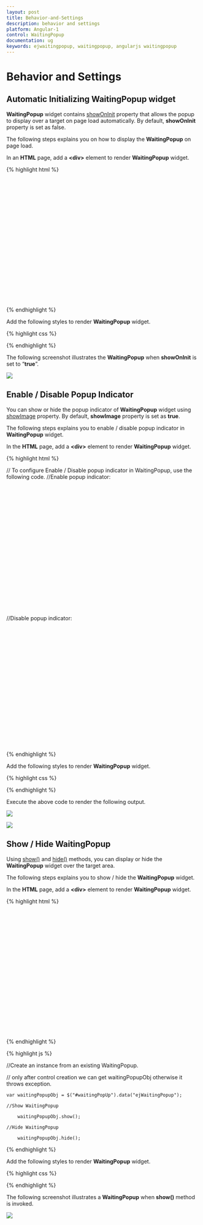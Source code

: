```yaml
---
layout: post
title: Behavior-and-Settings
description: behavior and settings
platform: Angular-1
control: WaitingPopup
documentation: ug
keywords: ejwaitingpopup, waitingpopup, angularjs waitingpopup 
---
```


# Behavior and Settings

## Automatic Initializing WaitingPopup widget

**WaitingPopup** widget contains [showOnInit](https://help.syncfusion.com/api/js/ejwaitingpopup#members:showoninit) property that allows the popup to display over a target on page load automatically. By default, **showOnInit** property is set as false.

The following steps explains you on how to display the **WaitingPopup** on page load.

In an **HTML** page, add a **&lt;div&gt;** element to render **WaitingPopup** widget.

{% highlight html %}

<div class="control">
    <div id="waitingPopUp" ej-waitingpopup e-showoninit="true"></div>
</div>  

{% endhighlight %}

 Add the following styles to render **WaitingPopup** widget.

{% highlight css %}

<style type="text/css" class="cssStyles">
   #waitingPopUp {
       height: 320px;
       width: 600px;
   }
</style>

{% endhighlight %}

The following screenshot illustrates the **WaitingPopup** when **showOnInit** is set to “**true**”.

![](/js/WaitingPopup/Behavior-and-Settings_images/Behavior-and-Settings_img1.png) 

## Enable / Disable Popup Indicator

You can show or hide the popup indicator of **WaitingPopup** widget using [showImage](https://help.syncfusion.com/api/js/ejwaitingpopup#members:showimage) property. By default, **showImage** property is set as **true**.

The following steps explains you to enable / disable popup indicator in **WaitingPopup** widget.

 In the **HTML** page, add a **&lt;div&gt;** element to render **WaitingPopup** widget.

{% highlight html %}

// To configure Enable / Disable popup indicator in WaitingPopup, use the following code.
    //Enable popup indicator:
    <div class="control">
     <div id="waitingPopUp" ej-waitingpopup e-showoninit="true" e-showimage="true" e-text="Loading... Please wait..."></div>
    </div>  
   //Disable popup indicator:
    <div class="control">
     <div id="waitingPopUp" ej-waitingpopup e-showoninit="true" e-showimage="false" e-text="Loading... Please wait..."></div>
    </div>  
{% endhighlight %}

Add the following styles to render **WaitingPopup** widget.

{% highlight css %}

<style type="text/css" class="cssStyles">
   #waitingPopUp {
       height: 320px;
       width: 600px;
   }
</style>

{% endhighlight %}

Execute the above code to render the following output.

![](/js/WaitingPopup/Behavior-and-Settings_images/Behavior-and-Settings_img2.png) 

![](/js/WaitingPopup/Behavior-and-Settings_images/Behavior-and-Settings_img3.png) 

## Show / Hide WaitingPopup

Using [show()](https://help.syncfusion.com/api/js/ejwaitingpopup#methods:show) and [hide()](https://help.syncfusion.com/api/js/ejwaitingpopup#methods:hide) methods, you can display or hide the **WaitingPopup** widget over the target area.

The following steps explains you to show / hide the **WaitingPopup** widget.

In the **HTML** page, add a **&lt;div&gt;** element to render **WaitingPopup** widget.

{% highlight html %}

<div class="control">
    <div id="waitingPopUp" ej-waitingpopup></div>
</div>

{% endhighlight %}

{% highlight js %}

   //Create an instance from an existing WaitingPopup.

   // only after control creation we can get waitingPopupObj otherwise it throws exception.

    var waitingPopupObj = $("#waitingPopUp").data("ejWaitingPopup");

    //Show WaitingPopup

        waitingPopupObj.show();

    //Hide WaitingPopup

        waitingPopupObj.hide();

{% endhighlight %}

Add the following styles to render **WaitingPopup** widget.

{% highlight css %}

<style type="text/css" class="cssStyles">
   #waitingPopUp {
       height: 320px;
       width: 600px;
   }
</style>

{% endhighlight %}


The following screenshot illustrates a **WaitingPopup** when **show()** method is invoked.

![](/js/WaitingPopup/Behavior-and-Settings_images/Behavior-and-Settings_img4.png)